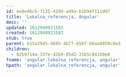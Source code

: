 ```yaml
---
id: ee8ed6cb-7125-419d-a49a-b1b94f111d07
title: 'Lokalna_referencja, Angular'
desc: ''
updated: 1612940921583
created: 1612940921583
stub: true
parent: b15a2945-4695-4b77-b50f-b6aa0850c8ed
children:
  - 02b9714a-337e-42b9-85d2-31b5c841b0e8
fname: 'angular.lokalna_referencja, angular'
hpath: 'angular.lokalna_referencja, angular'
---
```



